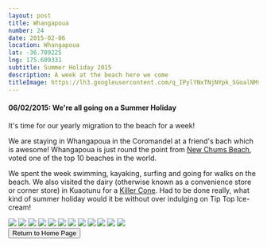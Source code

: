 ```yaml
---
layout: post
title: Whangapoua
number: 24
date: 2015-02-06
location: Whangapoua
lat: -36.709225
lng: 175.609331
subtitle: Summer Holiday 2015
description: A week at the beach here we come
titleImage: https://lh3.googleusercontent.com/q_IPylYNxTNjNYpk_SGoalNMs8v_lk-NZi-DyXzkwZ4nWymIDxBHivx6YROxZZHia7rsZxddOGuswm-0uL96O06FJ_Q3lCS6iytpW4E-Bnwvjs5AUGwhpN8aOV_hWYD5yGAApWiuoag=w2400
---
```


<h4>06/02/2015: We're all going on a Summer Holiday</h4>

It's time for our yearly migration to the beach for a week!

We are staying in Whangapoua in the Coromandel at a friend's bach which is awesome!
Whangapoua is just round the point from <a target="_blank" href="https://www.thecoromandel.com/explore/listing/new-chums">New Chums Beach</a>, voted one of the top 10 beaches in the world. 

We spent the week swimming, kayaking, surfing and going for walks on the beach. We also visited the dairy (otherwise known as a convenience store or corner store) in Kuaotunu for a <a target="_blank" href="https://www.localist.co.nz/l/uekkvk">Killer Cone</a>. 
Had to be done really, what kind of summer holiday would it be without over indulging on Tip Top Ice-cream!

<img src="https://lh3.googleusercontent.com/Unlum5gKBlsoe5XNEO5zoCsPGlTehYyPJfEG5feob5_kmBbG0b12TVgRw5wgPFAuiH1HeTEMKROyquYa3haR95vBRUkGxXWnNPYFk5sGpgGOYtNu_PyK3RXKLLouhV5jKkOQxmCC-24=w2400" class="image1">
<img src="https://lh3.googleusercontent.com/QTyDhsxWN0rzvonPjrzK-l_7a8Myjt8ivkyphObEFNIzrVusgylLFHLjQVAzTJfNV3QhSl20Se4aRKDkgBtPfED_RAJpJ8B7XyhFT8L7ibpB4t8-_UBxvA4RD2Mw7CEu1gwRzhychD0=w2400" class="image1">
<img src="https://lh3.googleusercontent.com/U-II5h7OVXLhLdElwaV8p9X_rna7Ryp4ozsdk1tPnI0EBpNpIjFsIpQFeveOUIvWV5LlFNcKMXRCRusst78jFBtxj6MhMd16Eg-ML0_ewew9Y_oygWD-1jZdEa073A8VjTh-_MfzRn4=w2400" class="image1">
<img src="https://lh3.googleusercontent.com/6_vom2MPKlalozFb_H8qtoMpuUKtsL__CVFtHImetla-_PgCKnMj3b5G4Q6hjrYFLsy2D6C6CG1SPHmJicJ1KJvUmzr_3OghQbjX2Je59jsP1-2TxaSO_CbXCUbuyETwxJFWjJiWOqg=w2400" class="image1">
<img src="https://lh3.googleusercontent.com/j5hznsFaLxXAJV2CDM1x8q3t7OsYzU0usLUKoTpjMjieMn7Ik84yFgYyfvAJ8ehMyYDR5qugTnLkLJ5sO2-IAaIxZkhZipFp8Caqqv5dAewvlvvlfNuulPpY8Xz_Sa6XHXGZBPczApY=w2400" class="image1">
<img src="https://lh3.googleusercontent.com/FeYuzc_9SGstKfX-4MiwVTKnT8J9W7dohbtOlajwnN4A6Fj-1AA0HDQv0Po_WA23AeXgZ4D4-WQCXm0s02sk71b2hlYSqMdpK6PUV2gkABiC1xpkiE5vpCx0xARlk9asgXt6CsmKUkQ=w2400" class="image1">
<img src="https://lh3.googleusercontent.com/QElPuZOAfersf1xx5c54b2yv22CH_dqYj00Hye_YQibPGEQlRyZSqoCRMnyMDIOFzp1QEajzTQwXNrk0044jBQyqczLQrPojdGlKvAENZ_3MRYTA1S_h5ZSapy9-PJxHBkuLSW97YY8=w2400" class="image1">
<img src="https://lh3.googleusercontent.com/G9FX42MP5W_iGKyJwszhUh1G_u3-t-V3tcCXIJCKLsRh1BP7GPUAAJa-8t9dnsz9qJ2__FtFUfD18udA_0PQjoAngqAeVomxSuivqeSajh9nARHxHe81MitXhlpmaDsav28fW9ZO15M=w2400" class="image1">
<img src="https://lh3.googleusercontent.com/Hce4gXfBbbBydwin8QYu4lUBW-Oveej_DqoXHbcNQJFgNqAGVfRgVG2YfblufK--29r9G-0Wkcb61j646YiTWgJfVHFTOOjBN_Z2epg9ttVAGgtwJuCM5pBtXVgL2xFxqnHjco5-wRU=w2400" class="image1">
<img src="https://lh3.googleusercontent.com/Gp2q5mlWU56R1dHG4QjGAEyNDId8q3I3dx75hUbkEDu_Hsae-mK0Oq6RBlE5qT8yjO_quMZCuDMtOjSFMGGPyQxrHXe9TU2jJkzaWAH1IqRgvxqWwp8Z5RheRfnKVtfCj6MeaG3FrLk=w2400" class="image1">
<img src="https://lh3.googleusercontent.com/qwjIxXsu0q7HdLPQ8ihloJ_5wP35NFzqaZXo1LXdPl75IMnSqgN8tkWJwP6XnYnd6_3AGiX-Yts4n6XDKGUPdQRtcVHZbyHYOA0X_OvG2fA_XWPn4ClPoksDKgTMloYQD2jJtc4o_ck=w2400" class="image1">
<img src="https://lh3.googleusercontent.com/E7fHosNEnU_exzNgMkQR2qNFVGn6tTczScQy5H07i2WEsR-Q2jRw_bth1uh2-6VkkiPfJfGOgs9AIDzaQ-UAFSdS17gwl6t52r5O-hq5rHwq46D9QIyRKMzpV675otZlCvm-DZ-S964=w2400" class="image1">

<div class="wrapper">
  <input type="button" class="button" value="Return to Home Page" onclick="self.close()">
</div>

